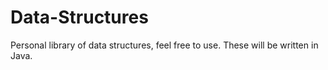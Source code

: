 # Data-Structures
Personal library of data structures, feel free to use. These will be written in Java. 
